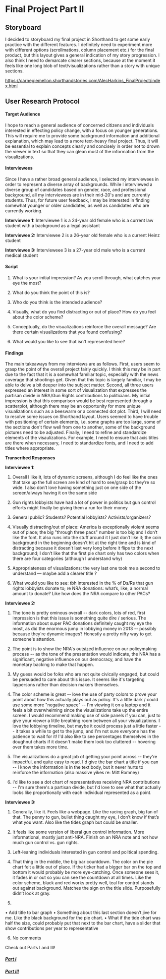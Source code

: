 # Final Project Part II

## Storyboard

I decided to storyboard my final project in Shorthand to get some early practice with the different features. I definitely need to experiment more with different options (scrollmations, column placement etc.) for the final product, but this layout gives a general indication of my story progression. I also think I need to demarcate clearer sections, because at the moment it feels like one long blob of text/visualizations rather than a story with unique sections.

https://carnegiemellon.shorthandstories.com/AlecHarkins_FinalProject/index.html

## User Research Protocol

#### Target Audience

I hope to reach a general audience of concerned citizens and individuals interested in effecting policy change, with a focus on younger generations. This will require me to provide some background information and additional explanation, which may lead to a more text-heavy final project. Thus, it will be essential to explain concepts clearly and concisely in order not to drown the viewer in text so that they can glean most of the information from the visualizations.

#### Interviewees

Since I have a rather broad general audience, I selected my interviewees in order to represent a diverse array of backgrounds. While I interviewed a diverse group of candidates based on gender, race, and professional background, all my interviewees are in their mid-20's and are currently students. Thus, for future user feedback, I may be interested in finding somewhat younger or older candidates, as well as candidates who are currently working.

**Interviewee 1:** Interviewee 1 is a 24-year old female who is a current law student with a background as a legal assistant

**Interviewee 2:** Interviewee 2 is a 26-year old female who is a current Heinz student

**Interviewee 3:** Intervieweee 3 is a 27-year old male who is a current medical student

#### Script

1. What is your initial impression? As you scroll through, what catches your eye the most? 

2. What do you think the point of this is?

3. Who do you think is the intended audience?

4. Visually, what do you find distracting or out of place? How do you feel about the color scheme?

5. Conceptually, do the visualizations reinforce the overall message? Are there certain visualizations that you found confusing?

6. What would you like to see that isn't represented here?

#### Findings

The main takeaways from my interviews are as follows. First, users seem to grasp the point of the overall project fairly quickly. I think this may be in part due to the fact that it is a somewhat familiar topic, especially with the news coverage that shootings get. Given that this topic is largely familiar, I may be able to delve a bit deeper into the subject matter. Second, all three users expressed an interest in some sort of visualization that expresses the partisan divide in NRA/Gun Rights contributions to politicians. My initial impression is that this comparison would be best represented through a scatterplot, although there may be an opportunity for more unique visualizations such as a beeswarm or a connected dot plot. Third, I will need to resolve some issues on Shorthand layout. Users seemed to have trouble with positioning of certain elements, i.e. some graphs are too large, some of the sections don't flow well from one to another, some of the background pictures need to be adjusted. Finally, I need to refine and standardize elements of the visaulizations. For example, I need to ensure that axis titles are there when necessary, I need to standardize fonts, and I need to add titles where appropriate.

**Transcribed Responses**

**Interviewee 1:**

1. Overall I like it, lots of dynamic screens, although I do feel like the ones that take up the full screen are kind of hard to see/grasp bc they’re so wide. I also don’t love having something just on one side of the screen/always having it on the same side

2. Gun rights lobbyists have had a lot of power in politics but gun control efforts might finally be giving them a run for their money

3. General public? Students? Potential lobbyists? Activists/organizers?

4. Visually distracting/out of place: America is exceptionally violent seems out of place; the big "through three pacs" number is too big and I don’t like the font. It also runs into the stuff around it I just don’t like it; the coin background in the beginning doesn’t hit at the right time and is kind of distracting because it doesn't last very long before it flips to the next background; I don’t like that the first pie chart only has two colors when there are four categories (although I understand why)

5. Appropriateness of visualizations: the very last one took me a second to understand — maybe add a clearer title ?

6. What would you like to see: tbh interested in the % of Ds/Rs that gun rights lobbyists donate to; re NRA donations: what’s, like, a normal amount to donate? Like how does the NRA compare to other PACs?

**Interviewee 2:**

1. The tone is pretty ominous overall -- dark colors, lots of red, first impression is that this issue is something quite dire / serious. The information about super PAC donations definitely caught my eye the most, as did the enormous jump in lobbying money in 2013 -- possibly because they're dynamic images? Honestly a pretty nifty way to get someone's attention. 

2. The point is to show the NRA's outsized influence on our policymaking process -- as the tone of the presentation would indicate, the NRA has a significant, negative influence on our democracy, and have the monetary backing to make that happen.  

3. My guess would be folks who are not quite civically engaged, but could be persuaded to care about this issue. It seems like it's targeting laypersons rather than decision makers themselves. 

4. The color scheme is great -- love the use of party colors to prove your point about how this actually plays out as policy. It's a little dark / could use some more "negative space" -- I'm viewing it on a laptop and it feels a bit overwhelming since the visualizations take up the entire screen. I would recommend making use of side panels if you can, just to give your viewer a little breathing room between all your visualizations. I love the lobbying timeline, but maybe it could process just a little faster -- it takes a while to get to the jump, and I'm not sure everyone has the patience to wait for it! I'd also like to see percentages themselves in the doughnut charts if it doesn't make them look too cluttered -- hovering over them takes more time. 

5. The visualizations do a great job of getting your point across -- they're impactful, and quite easy to read. I'd give the bar chart a title if you can -- I know the information is in the text body, but it never hurts to reinforce the information (also massive yikes re: Mitt Romney) 

6. I'd like to see a dot chart of representatives receiving NRA contributions -- I'm sure there's a partisan divide, but I'd love to see what that actually looks like proportionally with each individual represented as a point. 

**Interviewee 3:** 

1. Generally, like it. Feels like a webpage. Like the racing graph, big fan of that. The penny to gun, bullet thing caught my eye, I don’t know if that’s what you want. 
Also like the tides graph but could be smaller. 

2. It feels like some version of liberal gun control information. More informational, mostly just anti-NRA. Finish on an NRA note and not how much gun control vs. gun rights. 

3. Left-leaning individuals interested in gun control and political spending.

4. That thing in the middle, the big bar countdown. The color on the pie chart felt a little out of place. If the ticker had a bigger bar on the top and bottom it would probably be more eye-catching. Once someone sees it, it fades in or out so you can see the countdown at all times. Like the color scheme, black and red works pretty well, teal for control stands out against background. Matches the sign on the title slide. Purposefully didn’t look at gray. 

5.
•	Add title to bar graph
•	Something about this last section doesn’t jive for me. Like the black background for the pie chart.
•	What if the tide chart was half the size, could probably put that next to the bar chart, have a slider that show contributions per year to representative

6. No comments

Check out Parts I and III!

##### [Part I](FinalProjectPartI.html)

##### [Part III](FinalProjectPartIII.html)



